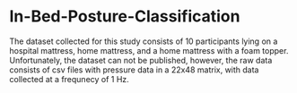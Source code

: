 # In-Bed-Posture-Classification
The dataset collected for this study consists of 10 participants lying on a hospital mattress, home mattress, and a home mattress with a foam topper. Unfortunately, the dataset can not be published, however, the raw data consists of csv files with pressure data in a 22x48 matrix, with data collected at a frequnecy of 1 Hz.
